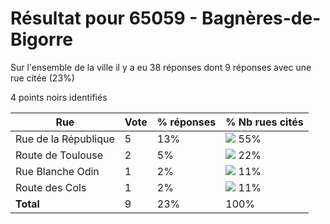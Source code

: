 # Résultat pour 65059 - Bagnères-de-Bigorre

Sur l'ensemble de la ville il y a eu 38 réponses dont 9 réponses avec une rue citée (23%)

4 points noirs identifiés

| Rue | Vote | % réponses | % Nb rues cités|
|-----|------|------------|----------------|
| Rue de la République | 5 | 13% | <img src="../../img/bar_55.gif" />&nbsp;55%|
| Route de Toulouse | 2 | 5% | <img src="../../img/bar_22.gif" />&nbsp;22%|
| Rue Blanche Odin | 1 | 2% | <img src="../../img/bar_11.gif" />&nbsp;11%|
| Route des Cols | 1 | 2% | <img src="../../img/bar_11.gif" />&nbsp;11%|
| **Total** | 9 | 23% | 100%|
